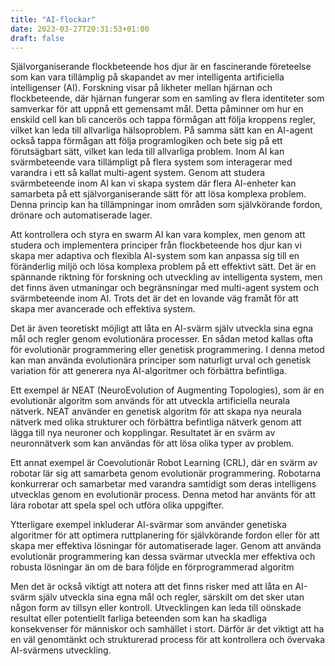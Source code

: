 ```yaml
---
title: "AI-flockar"
date: 2023-03-27T20:31:53+01:00
draft: false
---
```


Självorganiserande flockbeteende hos djur är en fascinerande företeelse som kan vara tillämplig på skapandet av mer intelligenta artificiella intelligenser (AI). Forskning visar på likheter mellan hjärnan och flockbeteende, där hjärnan fungerar som en samling av flera identiteter som samverkar för att uppnå ett gemensamt mål. Detta påminner om hur en enskild cell kan bli cancerös och tappa förmågan att följa kroppens regler, vilket kan leda till allvarliga hälsoproblem. På samma sätt kan en AI-agent också tappa förmågan att följa programlogiken och bete sig på ett förutsägbart sätt, vilket kan leda till allvarliga problem.
Inom AI kan svärmbeteende vara tillämpligt på flera system som interagerar med varandra i ett så kallat multi-agent system. Genom att studera svärmbeteende inom AI kan vi skapa system där flera AI-enheter kan samarbeta på ett självorganiserande sätt för att lösa komplexa problem. Denna princip kan ha tillämpningar inom områden som självkörande fordon, drönare och automatiserade lager.

Att kontrollera och styra en swarm AI kan vara komplex, men genom att studera och implementera principer från flockbeteende hos djur kan vi skapa mer adaptiva och flexibla AI-system som kan anpassa sig till en föränderlig miljö och lösa komplexa problem på ett effektivt sätt. Det är en spännande riktning för forskning och utveckling av intelligenta system, men det finns även utmaningar och begränsningar med multi-agent system och svärmbeteende inom AI. Trots det är det en lovande väg framåt för att skapa mer avancerade och effektiva system.

Det är även teoretiskt möjligt att låta en AI-svärm själv utveckla sina egna mål och regler genom evolutionära processer. En sådan metod kallas ofta för evolutionär programmering eller genetisk programmering. I denna metod kan man använda evolutionära principer som naturligt urval och genetisk variation för att generera nya AI-algoritmer och förbättra befintliga.

Ett exempel är NEAT (NeuroEvolution of Augmenting Topologies), som är en evolutionär algoritm som används för att utveckla artificiella neurala nätverk. NEAT använder en genetisk algoritm för att skapa nya neurala nätverk med olika strukturer och förbättra befintliga nätverk genom att lägga till nya neuroner och kopplingar. Resultatet är en svärm av neuronnätverk som kan användas för att lösa olika typer av problem.

Ett annat exempel är Coevolutionär Robot Learning (CRL), där en svärm av robotar lär sig att samarbeta genom evolutionär programmering. Robotarna konkurrerar och samarbetar med varandra samtidigt som deras intelligens utvecklas genom en evolutionär process. Denna metod har använts för att lära robotar att spela spel och utföra olika uppgifter.

Ytterligare exempel inkluderar AI-svärmar som använder genetiska algoritmer för att optimera ruttplanering för självkörande fordon eller för att skapa mer effektiva lösningar för automatiserade lager. Genom att använda evolutionär programmering kan dessa svärmar utveckla mer effektiva och robusta lösningar än om de bara följde en förprogrammerad algoritm

Men det är också viktigt att notera att det finns risker med att låta en AI-svärm själv utveckla sina egna mål och regler, särskilt om det sker utan någon form av tillsyn eller kontroll. Utvecklingen kan leda till oönskade resultat eller potentiellt farliga beteenden som kan ha skadliga konsekvenser för människor och samhället i stort. Därför är det viktigt att ha en väl genomtänkt och strukturerad process för att kontrollera och övervaka AI-svärmens utveckling.

